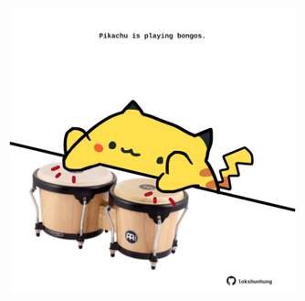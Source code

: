 <!-- built at 11/12/2024, 17:00:43 UTC -->
<p align="center">
  <img width="500" height="500" src="./ReadmeImage.svg">
</p>
